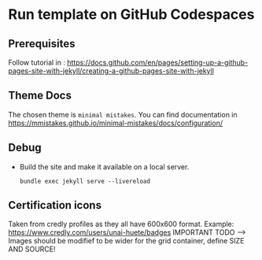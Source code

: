 # Run template on GitHub Codespaces

## Prerequisites
Follow tutorial in : https://docs.github.com/en/pages/setting-up-a-github-pages-site-with-jekyll/creating-a-github-pages-site-with-jekyll

## Theme Docs
The chosen theme is `minimal mistakes`. You can find documentation in https://mmistakes.github.io/minimal-mistakes/docs/configuration/ 
## Debug
- Build the site and make it available on a local server.

    
    ```bundle exec jekyll serve --livereload```

## Certification icons
Taken from credly profiles as they all have 600x600 format. Example: https://www.credly.com/users/unai-huete/badges
IMPORTANT TODO --> Images should be modifief to be wider for the grid container, define SIZE AND SOURCE!
